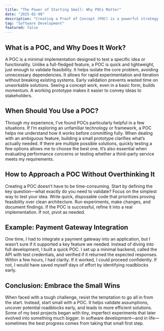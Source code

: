```yaml
---
title: "The Power of Starting Small: Why POCs Matter"
date: "2025-02-08"
description: "Creating a Proof of Concept (POC) is a powerful strategy for tackling complex software challenges. By testing ideas with minimal implementation, developers can validate feasibility, uncover roadblocks early, and improve efficiency. This article explores the benefits, use cases, and steps for building effective POCs."
tag: "Software Development"
featured: false
---
```


## What is a POC, and Why Does It Work?

A POC is a minimal implementation designed to test a specific idea or functionality. Unlike a full-fledged feature, a POC is quick and lightweight, just enough to validate feasibility. It helps isolate the core problem, avoiding unnecessary dependencies. It allows for rapid experimentation and iteration without breaking existing systems. Early validation prevents wasted time on unworkable solutions. Seeing a concept work, even in a basic form, builds momentum. A working prototype makes it easier to convey ideas to stakeholders.

## When Should You Use a POC?

Through my experience, I’ve found POCs particularly helpful in a few situations. If I’m exploring an unfamiliar technology or framework, a POC helps me understand how it works before committing fully. When dealing with an ambiguous feature, building a small prototype clarifies what’s actually needed. If there are multiple possible solutions, quickly testing a few options allows me to choose the best one. It’s also essential when evaluating performance concerns or testing whether a third-party service meets my requirements.

## How to Approach a POC Without Overthinking It

Creating a POC doesn’t have to be time-consuming. Start by defining the key question—what exactly do you need to validate? Focus on the simplest way to test your idea. Write quick, disposable code that prioritizes proving feasibility over clean architecture. Run experiments, make changes, and document findings. If the POC is successful, refine it into a real implementation. If not, pivot as needed.

## Example: Payment Gateway Integration

One time, I had to integrate a payment gateway into an application, but I wasn’t sure if it supported a key feature we needed. Instead of diving into full development, I built a quick POC. I set up a minimal backend, called the API with test credentials, and verified if it returned the expected responses. Within a few hours, I had clarity. If it worked, I could proceed confidently. If not, I would have saved myself days of effort by identifying roadblocks early.

## Conclusion: Embrace the Small Wins

When faced with a tough challenge, resist the temptation to go all in from the start. Instead, start small with a POC. It helps validate assumptions, uncover potential roadblocks early, and leads to more efficient solutions. Some of my best projects began with tiny, imperfect experiments that later evolved into something much bigger. In software development—and in life—sometimes the best progress comes from taking that small first step.
